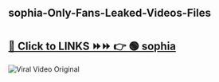 
 ## sophia-Only-Fans-Leaked-Videos-Files

# <h2><a href="https://mediaupload.pro?sophia">🔗 Click to LINKS ⏩⏩ 👉 🟢 sophia </a></h2>

<a href="https://mediaupload.pro?sophia" rel="nofollow" data-target="animated-image.originalLink"><img src="https://i.ibb.co.com/xMMVF88/686577567.gif" alt="Viral Video Original" style="max-width: 100%; display: inline-block;" data-target="animated-image.originalImage"></a>
